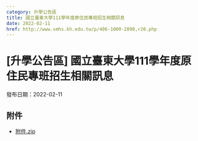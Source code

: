 ```yaml
---
category: 升學公告區
title: 國立臺東大學111學年度原住民專班招生相關訊息
date: 2022-02-11
href: http://www.smhs.kh.edu.tw/p/406-1000-2890,r20.php
---
```


# [升學公告區] 國立臺東大學111學年度原住民專班招生相關訊息

發布日期：2022-02-11

<div><div></div><div></div></div>

## 附件

- [附件.zip](https://www.smhs.kh.edu.tw/app/index.php?Action=downloadfile&file=WVhSMFlXTm9MemMzTDNCMFlWOHlOVGsyWHpJMU5UWTVNRGhmTmpZMk16SXVlbWx3&fname=DGGGROTSYWQO41XX50LKSWHGRK30OOLKDGUWTSKK4125MLVWKPROVTPOUSSSPKPO)
